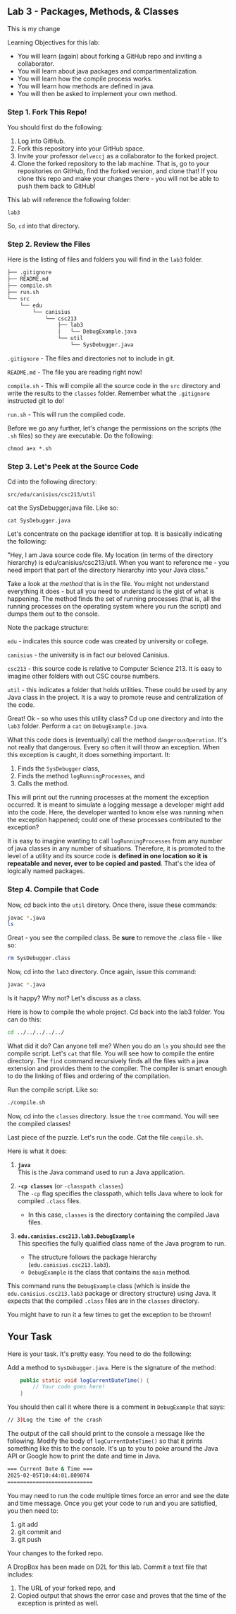 ## Lab 3 - Packages, Methods, & Classes ##
This is my change

Learning Objectives for this lab:

* You will learn (again) about forking a GitHub repo and inviting a collaborator.
* You will learn about java packages and compartmentalization.
* You will learn how the compile process works.
* You will learn how methods are defined in java.
* You will then be asked to implement your own method.

### Step 1. Fork This Repo!  ###

You should first do the following:

1. Log into GitHub.
2. Fork this repository into your GitHub space.
3. Invite your professor ```delveccj``` as a collaborator to the forked project.
4. Clone the forked repository to the lab machine.  That is, go to your repositories on GitHub, find the forked version, and clone that!  If you clone this repo and make your changes there - you will not be able to push them back to GitHub!

This lab will reference the following folder:

```lab3```

So, ```cd``` into that directory.

### Step 2.  Review the Files ###

Here is the listing of files and folders you will find in the ```lab3``` folder.

```bash
├── .gitignore
├── README.md
├── compile.sh
├── run.sh
└── src
    └── edu
        └── canisius
            └── csc213
                ├── lab3
                │   └── DebugExample.java
                └── util
                    └── SysDebugger.java
```

```.gitignore``` - The files and directories not to include in git.

```README.md``` - The file you are reading right now!

```compile.sh``` - This will compile all the source code in the ```src``` directory and write the results to the ```classes``` folder.  Remember what the ```.gitignore``` instructed git to do!

```run.sh``` - This will run the compiled code.  

Before we go any further, let's change the permissions on the scripts (the ```.sh``` files) so they are executable.  Do the following:

```chmod a+x *.sh```

### Step 3.  Let's Peek at the Source Code ###

Cd into the following directory:

```src/edu/canisius/csc213/util```

cat the SysDebugger.java file.  Like so:

``` cat SysDebugger.java ```

Let's concentrate on the package identifier at top.  It is basically indicating the following:

"Hey, I am Java source code file.  My location (in terms of the directory hierarchy) is edu/canisius/csc213/util.  When you want to reference me - you need import that part of the directory hierarchy into your Java class."

Take a look at the *method* that is in the file.  You might not understand everything it does - but all you need to understand is the gist of what is happening.  The method finds the set of running processes (that is, all the running processes on the operating system where you run the script) and dumps them out to the console.

Note the package structure:

```edu``` - indicates this source code was created by university or college.

```canisius``` - the university is in fact our beloved Canisius. 

```csc213``` - this source code is relative to Computer Science 213.  It is easy to imagine other folders with out CSC course numbers.

```util``` - this indicates a folder that holds utilities.  These could be used by any Java class in the project.  It is a way to promote reuse and centralization of the code.

Great!  Ok - so who uses this utility class?  Cd up one directory and into the ```lab3``` folder.  Perform a ```cat``` on ```DebugExample.java```.

What this code does is (eventually) call the method ```dangerousOperation```.  It's not really that dangerous.  Every so often it will throw an exception.  When this exception is caught, it does something important.  It:

1. Finds the ```SysDebugger``` class,  
2. Finds the method ```logRunningProcesses```, and
3. Calls the method.

This will print out the running processes at the moment the exception occurred.  It is meant to simulate a logging message a developer might add into the code.  Here, the developer wanted to know else was running when the exception happened; could one of these processes contributed to the exception?

It is easy to imagine wanting to call ```logRunningProcesses``` from any number of java classes in any number of situations.  Therefore, it is promoted to the level of a utility and its source code is **defined in one location so it is repeatable and never, ever to be copied and pasted**.  That's the idea of logically named packages.

### Step 4.  Compile that Code ###

Now, cd back into the ```util``` diretory.  Once there, issue these commands:

```bash
javac *.java
ls
```
Great - you see the compiled class.  Be **sure** to remove the .class file - like so:
 
 ```bash
 rm SysDebugger.class
 ```
 
 Now, cd into the ```lab3``` directory.  Once again, issue this command:
 
```bash
javac *.java
```

Is it happy?  Why not?  Let's discuss as a class.

Here is how to compile the whole project.  Cd back into the lab3 folder.  You can do this:

```bash
cd ../../../../../
```

What did it do?  Can anyone tell me?  When you do an ```ls``` you should see the compile script.  Let's ```cat``` that file.  You will see how to compile the entire directory.  The ```find``` command recursively finds all the files with a java extension and provides them to the compiler.  The compiler is smart enough to do the linking of files and ordering of the compilation.

Run the compile script.  Like so:

```bash
./compile.sh
```

Now, cd into the ```classes``` directory.  Issue the ```tree``` command.  You will see the compiled classes!

Last piece of the puzzle.  Let's run the code.  Cat the file ```compile.sh```.  

Here is what it does:

1. **`java`**  
   This is the Java command used to run a Java application.

2. **`-cp classes`** (or `-classpath classes`)  
   The `-cp` flag specifies the classpath, which tells Java where to look for compiled `.class` files.  
   - In this case, `classes` is the directory containing the compiled Java files.

3. **`edu.canisius.csc213.lab3.DebugExample`**  
   This specifies the fully qualified class name of the Java program to run.  
   - The structure follows the package hierarchy (`edu.canisius.csc213.lab3`).  
   - `DebugExample` is the class that contains the `main` method.

This command runs the `DebugExample` class (which is inside the `edu.canisius.csc213.lab3` package or directory structure) using Java. It expects that the compiled `.class` files are in the `classes` directory.

You might have to run it a few times to get the exception to be thrown!

## Your Task ##

Here is your task.  It's pretty easy.  You need to do the following:

Add a method to ```SysDebugger.java```.  Here is the signature of the method:

```java
    public static void logCurrentDateTime() {
		// Your code goes here!
    } 
```
You should then call it where there is a comment in ```DebugExample``` that says:

```bash
// 3)Log the time of the crash
```

The output of the call should print to the console a message like the following.  Modify the body of ```logCurrentDateTime()``` so that it prints something like this to the console.  It's up to you to poke around the Java API or Google how to print the date and time in Java.

```bash
=== Current Date & Time ===
2025-02-05T10:44:01.809074
===========================
```

You may need to run the code multiple times force an error and see the date and time message.  Once you get your code to run and you are satisfied, you then need to:

1. git add
2. git commit and 
3. git push 

Your changes to the forked repo.  

A DropBox has been made on D2L for this lab.  Commit a text file that includes:

1. The URL of your forked repo, and
2. Copied output that shows the error case and proves that the time of the exception is printed as well.
